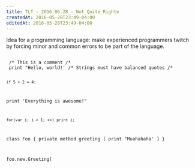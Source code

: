 ```yaml
---
title: TLT_-_2016.06.28_-_Not_Quite_Righte
createdAt: 2016-05-28T23:49-04:00
editedAt: 2016-05-28T23:49-04:00
---
```


Idea for a programming language: make experienced programmers twitch by forcing minor and common errors to be part of the language.

<code>
 /* This is a comment /*
 print "Hello, world!' /* Strings must have balanced quotes /*

    if 5 + 2 = 4:
print 'Everything is awesome!"

    for(var i; i < 1; ++) print i;

class Foo {
  private method greeting [
    print "Muahahaha'
  ]
}

foo.new.Greeting(
</code>

